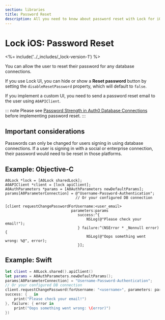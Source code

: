 ```yaml
---
section: libraries
title: Password Reset
description: All you need to know about password reset with Lock for iOS.
---
```

# Lock iOS: Password Reset

<%= include('../_includes/_lock-version-1') %>

You can allow the user to reset their password for any database connections.

If you use Lock UI, you can hide or show a **Reset password** button by setting the `disableResetPassword` property, which will default to `false`.

If you implement a custom UI, you need to send a password reset email to the user using `A0APIClient`.

::: note
Please see [Password Strength in Auth0 Database Connections](/connections/database/password-strength) before implementing password reset.
:::

## Important considerations

Passwords can only be changed for users signing in using database connections. If a user is signing in with a social or enterprise connection, their password would need to be reset in those platforms.

## Example: Objective-C

```objc
A0Lock *lock = [A0Lock sharedLock];
A0APIClient *client = [lock apiClient];
A0AuthParameters *params = [A0AuthParameters newDefaultParams];
params[A0ParameterConnection] = @"Username-Password-Authentication";
                                // Or your configured DB connection

[client requestChangePasswordForUsername:<user_email>
                              parameters:params
                                 success:^{
                                     NSLog(@"Please check your email!");
                                 } failure:^(NSError * _Nonnull error) {
                                     NSLog(@"Oops something went wrong: %@", error);
                                 }];
```

## Example: Swift

```swift
let client = A0Lock.shared().apiClient()
let params = A0AuthParameters.newDefaultParams();
params[A0ParameterConnection] = "Username-Password-Authentication";
// Or your configured DB connection
client.requestChangePassword(forUsername: "<username>", parameters: params,
success: { _ in
    print("Please check your email!")
}, failure: { error in
    print("Oops something went wrong: \(error)")
})
```
